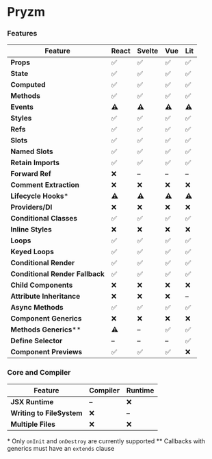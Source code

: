 # Pryzm

### Features

| Feature                         | React | Svelte | Vue | Lit |
| ------------------------------- | ----- | ------ | --- | --- |
| **Props**                       | ✅    | ✅     | ✅  | ✅  |
| **State**                       | ✅    | ✅     | ✅  | ✅  |
| **Computed**                    | ✅    | ✅     | ✅  | ✅  |
| **Methods**                     | ✅    | ✅     | ✅  | ✅  |
| **Events**                      | ⚠️    | ⚠️     | ⚠️  | ⚠️  |
| **Styles**                      | ✅    | ✅     | ✅  | ✅  |
| **Refs**                        | ✅    | ✅     | ✅  | ✅  |
| **Slots**                       | ✅    | ✅     | ✅  | ✅  |
| **Named Slots**                 | ✅    | ✅     | ✅  | ✅  |
| **Retain Imports**              | ✅    | ✅     | ✅  | ✅  |
| **Forward Ref**                 | ❌    | –      | –   | –   |
| **Comment Extraction**          | ❌    | ❌     | ❌  | ❌  |
| **Lifecycle Hooks**\*           | ⚠️    | ⚠️     | ⚠️  | ⚠️  |
| **Providers/DI**                | ❌    | ❌     | ❌  | ❌  |
| **Conditional Classes**         | ✅    | ✅     | ✅  | ✅  |
| **Inline Styles**               | ❌    | ❌     | ❌  | ❌  |
| **Loops**                       | ✅    | ✅     | ✅  | ✅  |
| **Keyed Loops**                 | ✅    | ✅     | ✅  | ✅  |
| **Conditional Render**          | ✅    | ✅     | ✅  | ✅  |
| **Conditional Render Fallback** | ✅    | ✅     | ✅  | ✅  |
| **Child Components**            | ❌    | ❌     | ❌  | ❌  |
| **Attribute Inheritance**       | ❌    | ❌     | ❌  | –   |
| **Async Methods**               | ✅    | ✅     | ✅  | ✅  |
| **Component Generics**          | ❌    | ❌     | ❌  | ❌  |
| **Methods Generics**\*\*        | ⚠️    | –      | ✅  | ✅  |
| **Define Selector**             | –     | –      | –   | ✅  |
| **Component Previews**          | ✅    | ✅     | ✅  | ❌  |

### Core and Compiler

| Feature                   | Compiler | Runtime |
| ------------------------- | -------- | ------- |
| **JSX Runtime**           | –        | ❌      |
| **Writing to FileSystem** | ❌       | –       |
| **Multiple Files**        | ❌       | ❌      |

\* Only `onInit` and `onDestroy` are currently supported
\*\* Callbacks with generics must have an `extends` clause
